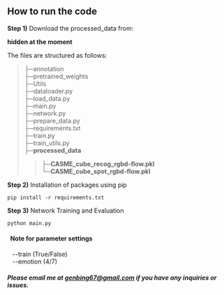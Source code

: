 ## How to run the code

<b>Step 1)</b> Download the processed_data from:

<!--
https://drive.google.com/drive/folders/1D5az-DAyzY1C1ZqoZb8Z_o3eTXesAIWT?usp=sharing
-->
<b>hidden at the moment</b>

The files are structured as follows:
>├─annotation <br>
>├─pretrained_weights <br>
>├─Utils <br>
>├─dataloader.py <br>
>├─load_data.py <br>
>├─main.py <br>
>├─network.py <br>
>├─prepare_data.py <br>
>├─requirements.txt <br>
>├─train.py <br>
>├─train_utils.py <br>
>├─<b>processed_data</b> <br>
>>├─<b>CASME_cube_recog_rgbd-flow.pkl</b> <br>
>>└─<b>CASME_cube_spot_rgbd-flow.pkl</b>

<b>Step 2)</b> Installation of packages using pip

``` pip install -r requirements.txt ```

<b>Step 3)</b> Network Training and Evaluation

``` python main.py ```

#### &nbsp; Note for parameter settings <br>
&nbsp;&nbsp; --train (True/False) <br>
&nbsp;&nbsp; --emotion (4/7)

##### Please email me at genbing67@gmail.com if you have any inquiries or issues.
